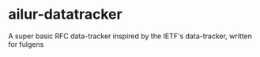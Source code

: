# ailur-datatracker

A super basic RFC data-tracker inspired by the IETF's data-tracker, written for fulgens